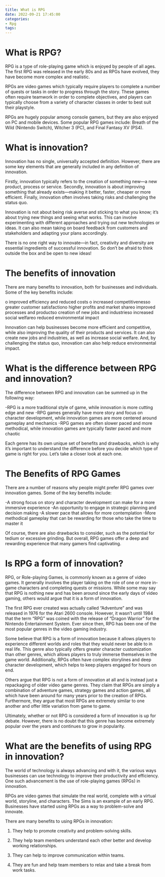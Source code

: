 ```yaml
---
title: What is RPG
date: 2022-09-21 17:45:00
categories:
- Rpg
tags:
---
```



#  What is RPG?

RPG is a type of role-playing game which is enjoyed by people of all ages. The first RPG was released in the early 80s and as RPGs have evolved, they have become more complex and realistic.

RPGs are video games which typically require players to complete a number of quests or tasks in order to progress through the story. These games often require teamwork in order to complete objectives, and players can typically choose from a variety of character classes in order to best suit their playstyle.

RPGs are hugely popular among console gamers, but they are also enjoyed on PC and mobile devices. Some popular RPG games include: Breath of the Wild (Nintendo Switch), Witcher 3 (PC), and Final Fantasy XV (PS4).

#  What is innovation?

Innovation has no single, universally accepted definition. However, there are some key elements that are generally included in any definition of innovation.

Firstly, innovation typically refers to the creation of something new—a new product, process or service. Secondly, innovation is about improving something that already exists—making it better, faster, cheaper or more efficient. Finally, innovation often involves taking risks and challenging the status quo.

Innovation is not about being risk averse and sticking to what you know; it’s about trying new things and seeing what works. This can involve experimenting with different approaches and trying out new technologies or ideas. It can also mean taking on board feedback from customers and stakeholders and adapting your plans accordingly.

There is no one right way to innovate—in fact, creativity and diversity are essential ingredients of successful innovation. So don’t be afraid to think outside the box and be open to new ideas!

# The benefits of innovation

There are many benefits to innovation, both for businesses and individuals. Some of the key benefits include:

o improved efficiency and reduced costs
o increased competitivenesso greater customer satisfactiono higher profits and market shareo improved processes and productso creation of new jobs and industrieso increased social welfareo reduced environmental impact

Innovation can help businesses become more efficient and competitive, while also improving the quality of their products and services. It can also create new jobs and industries, as well as increase social welfare. And, by challenging the status quo, innovation can also help reduce environmental impact.

#  What is the difference between RPG and innovation?

The difference between RPG and innovation can be summed up in the following way:

-RPG is a more traditional style of game, while innovation is more cutting edge and new
-RPG games generally have more story and focus on character development, while innovation games are more centered around gameplay and mechanics
-RPG games are often slower paced and more methodical, while innovation games are typically faster paced and more chaotic

Each genre has its own unique set of benefits and drawbacks, which is why it’s important to understand the difference before you decide which type of game is right for you. Let’s take a closer look at each one.

# The Benefits of RPG Games

There are a number of reasons why people might prefer RPG games over innovation games. Some of the key benefits include:

-A strong focus on story and character development can make for a more immersive experience
-An opportunity to engage in strategic planning and decision making
-A slower pace that allows for more contemplation
-More methodical gameplay that can be rewarding for those who take the time to master it

Of course, there are also drawbacks to consider, such as the potential for tedium or excessive grinding. But overall, RPG games offer a deep and rewarding experience that many gamers find captivating.

#  Is RPG a form of innovation? 

RPG, or Role-playing Games, is commonly known as a genre of video games. It generally involves the player taking on the role of one or more in-game characters and completing quests or missions. While some may say that RPG is nothing new and has been around since the early days of video gaming, others would argue that it is a form of innovation.

The first RPG ever created was actually called “Adventure” and was released in 1976 for the Atari 2600 console. However, it wasn’t until 1984 that the term “RPG” was coined with the release of “Dragon Warrior” for the Nintendo Entertainment System. Ever since then, RPG has been one of the most popular genres in the video gaming industry.

Some believe that RPG is a form of innovation because it allows players to experience different worlds and roles that they would never be able to in real life. This genre also typically offers greater character customization than other genres, which allows players to truly immerse themselves in the game world. Additionally, RPGs often have complex storylines and deep character development, which helps to keep players engaged for hours on end.

Others argue that RPG is not a form of innovation at all and is instead just a repackaging of older video game genres. They claim that RPGs are simply a combination of adventure games, strategy games and action games, all which have been around for many years prior to the creation of RPGs. Furthermore, they argue that most RPGs are extremely similar to one another and offer little variation from game to game.

Ultimately, whether or not RPG is considered a form of innovation is up for debate. However, there is no doubt that this genre has become extremely popular over the years and continues to grow in popularity.

#  What are the benefits of using RPG in innovation?

The world of technology is always advancing and with it, the various ways businesses can use technology to improve their productivity and efficiency. One such advancement is the use of role-playing games (RPGs) in innovation.

RPGs are video games that simulate the real world, complete with a virtual world, storyline, and characters. The Sims is an example of an early RPG. Businesses have started using RPGs as a way to problem-solve and innovate.

There are many benefits to using RPGs in innovation:

1. They help to promote creativity and problem-solving skills.

2. They help team members understand each other better and develop working relationships.

3. They can help to improve communication within teams.

4. They are fun and help team members to relax and take a break from work tasks.